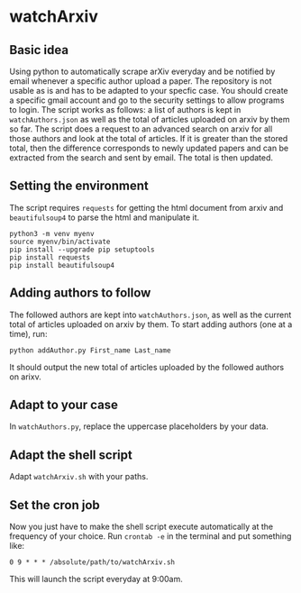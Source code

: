 # watchArxiv

## Basic idea

Using python to automatically scrape arXiv everyday and be notified by email 
whenever a specific author upload a paper. 
The repository is not usable as is and has to be adapted to your specfic case. 
You should create a specific gmail account and go to the security settings to 
allow programs to login.
The script works as follows: a list of authors is kept in `watchAuthors.json`
 as well as the total of articles uploaded on arxiv by them so far.
The script does a request to an advanced search on arxiv for all those authors
and look at the total of articles. 
If it is greater than the stored total, then the difference corresponds to 
newly updated papers and can be extracted from the search and sent by email.
The total is then updated.

## Setting the environment

The script requires `requests` for getting the html document from arxiv
 and `beautifulsoup4` to parse the html and manipulate it.

```
python3 -m venv myenv
source myenv/bin/activate
pip install --upgrade pip setuptools
pip install requests
pip install beautifulsoup4
```

## Adding authors to follow

The followed authors are kept into `watchAuthors.json`, as well as the current
total of articles uploaded on arxiv by them.
To start adding authors (one at a time), run:
```
python addAuthor.py First_name Last_name
```
It should output the new total of articles uploaded by the followed authors 
on arixv. 

## Adapt to your case

In `watchAuthors.py`, replace the uppercase placeholders by your data.

## Adapt the shell script

Adapt `watchArxiv.sh` with your paths.

## Set the cron job

Now you just have to make the shell script execute automatically at the frequency
of your choice. 
Run `crontab -e` in the terminal and put something like:

```
0 9 * * * /absolute/path/to/watchArxiv.sh
```

This will launch the script everyday at 9:00am.
